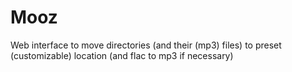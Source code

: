# Mooz
Web interface to move directories (and their (mp3) files) to preset (customizable) location (and flac to mp3 if necessary) 
